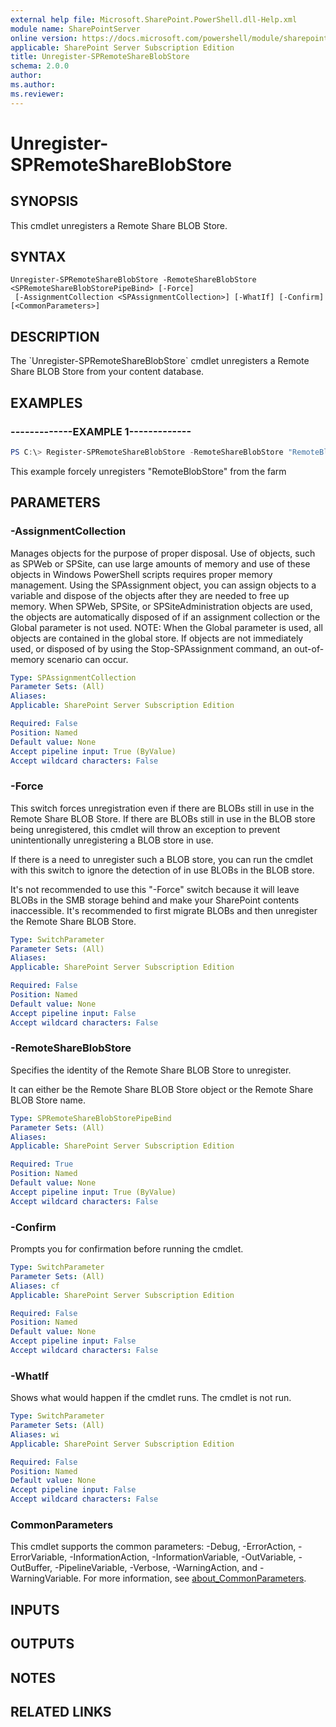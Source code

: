 ```yaml
---
external help file: Microsoft.SharePoint.PowerShell.dll-Help.xml
module name: SharePointServer
online version: https://docs.microsoft.com/powershell/module/sharepoint-server/unregister-spremoteshareblobstore
applicable: SharePoint Server Subscription Edition
title: Unregister-SPRemoteShareBlobStore
schema: 2.0.0
author:
ms.author:
ms.reviewer:
---
```


# Unregister-SPRemoteShareBlobStore

## SYNOPSIS
This cmdlet unregisters a Remote Share BLOB Store.

## SYNTAX

```
Unregister-SPRemoteShareBlobStore -RemoteShareBlobStore <SPRemoteShareBlobStorePipeBind> [-Force]
 [-AssignmentCollection <SPAssignmentCollection>] [-WhatIf] [-Confirm] [<CommonParameters>]
```

## DESCRIPTION
The \`Unregister-SPRemoteShareBlobStore\` cmdlet unregisters a Remote Share BLOB Store from your content database.

## EXAMPLES

### -------------EXAMPLE 1------------- 
```powershell
PS C:\> Register-SPRemoteShareBlobStore -RemoteShareBlobStore "RemoteBlobStore" -Force
```

This example forcely unregisters "RemoteBlobStore" from the farm

## PARAMETERS

### -AssignmentCollection
Manages objects for the purpose of proper disposal.
Use of objects, such as SPWeb or SPSite, can use large amounts of memory and use of these objects in Windows PowerShell scripts requires proper memory management.
Using the SPAssignment object, you can assign objects to a variable and dispose of the objects after they are needed to free up memory.
When SPWeb, SPSite, or SPSiteAdministration objects are used, the objects are automatically disposed of if an assignment collection or the Global parameter is not used.
NOTE: When the Global parameter is used, all objects are contained in the global store.
If objects are not immediately used, or disposed of by using the Stop-SPAssignment command, an out-of-memory scenario can occur.

```yaml
Type: SPAssignmentCollection
Parameter Sets: (All)
Aliases:
Applicable: SharePoint Server Subscription Edition

Required: False
Position: Named
Default value: None
Accept pipeline input: True (ByValue)
Accept wildcard characters: False
```

### -Force
This switch forces unregistration even if there are BLOBs still in use in the Remote Share BLOB Store.
If there are BLOBs still in use in the BLOB store being unregistered, this cmdlet will throw an exception to prevent unintentionally unregistering a BLOB store in use.

If there is a need to unregister such a BLOB store, you can run the cmdlet with this switch to ignore the detection of in use BLOBs in the BLOB store.

It's not recommended to use this "-Force" switch because it will leave BLOBs in the SMB storage behind and make your SharePoint contents inaccessible.
It's recommended to first migrate BLOBs and then unregister the Remote Share BLOB Store.

```yaml
Type: SwitchParameter
Parameter Sets: (All)
Aliases:
Applicable: SharePoint Server Subscription Edition

Required: False
Position: Named
Default value: None
Accept pipeline input: False
Accept wildcard characters: False
```

### -RemoteShareBlobStore
Specifies the identity of the Remote Share BLOB Store to unregister.

It can either be the Remote Share BLOB Store object or the Remote Share BLOB Store name.

```yaml
Type: SPRemoteShareBlobStorePipeBind
Parameter Sets: (All)
Aliases:
Applicable: SharePoint Server Subscription Edition

Required: True
Position: Named
Default value: None
Accept pipeline input: True (ByValue)
Accept wildcard characters: False
```

### -Confirm
Prompts you for confirmation before running the cmdlet.

```yaml
Type: SwitchParameter
Parameter Sets: (All)
Aliases: cf
Applicable: SharePoint Server Subscription Edition

Required: False
Position: Named
Default value: None
Accept pipeline input: False
Accept wildcard characters: False
```

### -WhatIf
Shows what would happen if the cmdlet runs.
The cmdlet is not run.

```yaml
Type: SwitchParameter
Parameter Sets: (All)
Aliases: wi
Applicable: SharePoint Server Subscription Edition

Required: False
Position: Named
Default value: None
Accept pipeline input: False
Accept wildcard characters: False
```

### CommonParameters
This cmdlet supports the common parameters: -Debug, -ErrorAction, -ErrorVariable, -InformationAction, -InformationVariable, -OutVariable, -OutBuffer, -PipelineVariable, -Verbose, -WarningAction, and -WarningVariable. For more information, see [about_CommonParameters](https://go.microsoft.com/fwlink/?LinkID=113216).

## INPUTS

## OUTPUTS

## NOTES

## RELATED LINKS
